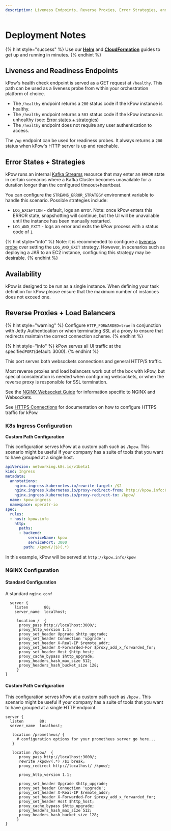 ```yaml
---
description: Liveness Endpoints, Reverse Proxies, Error Strategies, and more.
---
```


# Deployment Notes

{% hint style="success" %}
Use our [**Helm**](https://github.com/operatr-io/kpow-helm-charts) and [**CloudFormation**](https://github.com/operatr-io/kpow-cloudformation) guides to get up and running in minutes.
{% endhint %}

## Liveness and Readiness Endpoints

kPow's health check endpoint is served as a GET request at `/healthy`. This path can be used as a liveness probe from within your orchestration platform of choice.

* The `/healthy` endpoint returns a `200` status code if the kPow instance is healthy.&#x20;
* The `/healthy` endpoint returns a `503` status code if the kPow instance is unhealthy (see: [Error states + strategies](deployment-notes.md#error-states-strategies))
* The `/healthy` endpoint does not require any user authentication to access.&#x20;

The `/up` endpoint can be used for readiness probes. It always returns a `200` status when kPow's HTTP server is up and reachable.

## Error States + Strategies

kPow runs an internal [Kafka Streams](https://kafka.apache.org/documentation/streams/) resource that may enter an `ERROR` state in certain scenarios where a Kafka Cluster becomes unavailable for a duration longer than the configured timeout+heartbeat.&#x20;

You can configure the `STREAMS_ERROR_STRATEGY` environment variable to handle this scenario. Possible strategies include:

* `LOG_EXCEPTION` - default, logs an error. Note: once kPow enters this ERROR state, snapshotting will continue, but the UI will be unavailable until the instance has been manually restarted.
* `LOG_AND_EXIT` - logs an error and exits the kPow process with a status code of `1`

{% hint style="info" %}
Note: it is recommended to configure a [liveness probe](deployment-notes.md#liveness-and-readiness-endpoints) over setting the `LOG_AND_EXIT` strategy. However, in scenarios such as deploying a JAR to an EC2 instance, configuring this strategy may be desirable.
{% endhint %}

## Availability

kPow is designed to be run as a single instance. When defining your task definition for kPow please ensure that the maximum number of instances does not exceed one.

## Reverse Proxies + Load Balancers

{% hint style="warning" %}
Configure `HTTP_FORWARDED=true` in conjunction with Jetty Authentication or when terminating SSL at a proxy to ensure that redirects maintain the correct connection scheme.
{% endhint %}

{% hint style="info" %}
kPow serves all UI traffic at the specified`PORT`(default: 3000).&#x20;
{% endhint %}

This port serves both websockets connections and general HTTP/S traffic.

Most reverse proxies and load balancers work out of the box with kPow, but special consideration is needed when configuring websockets, or when the reverse proxy is responsible for SSL termination.

See the [NGINX Websocket Guide](https://www.nginx.com/blog/websocket-nginx/) for information specific to NGINX and Websockets.

See [HTTPS Connections](../features/https-connections.md) for documentation on how to configure HTTPS traffic for kPow.

### K8s Ingress Configuration

**Custom Path Configuration**

This configuration serves kPow at a custom path such as `/kpow`. This scenario might be useful if your company has a suite of tools that you want to have grouped at a single host.

```yaml
apiVersion: networking.k8s.io/v1beta1
kind: Ingress
metadata:
  annotations:
    nginx.ingress.kubernetes.io/rewrite-target: /$2
    nginx.ingress.kubernetes.io/proxy-redirect-from: http://kpow.info:80/
    nginx.ingress.kubernetes.io/proxy-redirect-to: /kpow/
  name: kpow-ingress
  namespace: operatr-io
spec:
  rules:
  - host: kpow.info
    http:
      paths:
      - backend:
          serviceName: kpow
          servicePort: 3000
        path: /kpow(/|$)(.*)
```

In this example, kPow will be served at `http://kpow.info/kpow`

### NGINX Configuration

#### Standard Configuration&#x20;

A standard `nginx.conf`&#x20;

```
  server {
    listen       80;
    server_name  localhost;

     location /  {
      proxy_pass http://localhost:3000/;
      proxy_http_version 1.1;
      proxy_set_header Upgrade $http_upgrade;
      proxy_set_header Connection 'upgrade';
      proxy_set_header X-Real-IP $remote_addr;
      proxy_set_header X-Forwarded-For $proxy_add_x_forwarded_for;
      proxy_set_header Host $http_host;
      proxy_cache_bypass $http_upgrade;
      proxy_headers_hash_max_size 512;
      proxy_headers_hash_bucket_size 128;
     }
}
```

#### Custom Path Configuration

This configuration serves kPow at a custom path such as `/kpow` . This scenario might be useful if your company has a suite of tools that you want to have grouped at a single HTTP endpoint.

```
server {
  listen       80;
  server_name  localhost;

   location /prometheus/ { 
     # configuration options for your prometheus server go here...
   }

   location /kpow/  {
      proxy_pass http://localhost:3000/;
      rewrite /kpow/(.*) /$1 break;
      proxy_redirect http://localhost/ /kpow/;

      proxy_http_version 1.1;

      proxy_set_header Upgrade $http_upgrade;
      proxy_set_header Connection 'upgrade';
      proxy_set_header X-Real-IP $remote_addr;
      proxy_set_header X-Forwarded-For $proxy_add_x_forwarded_for;
      proxy_set_header Host $http_host;
      proxy_cache_bypass $http_upgrade;
      proxy_headers_hash_max_size 512;
      proxy_headers_hash_bucket_size 128;
     }
}
```

